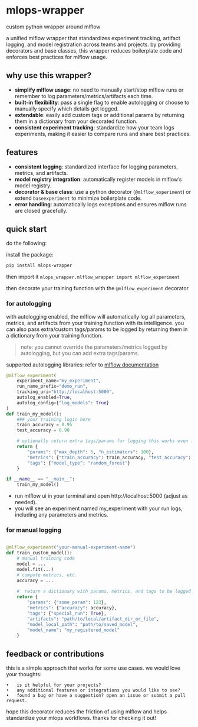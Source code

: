 # mlops-wrapper
custom python wrapper around mlflow

a unified mlflow wrapper that standardizes experiment tracking, artifact logging, and model registration across teams and projects. by providing decorators and base classes, this wrapper reduces boilerplate code and enforces best practices for mlflow usage.


## why use this wrapper?

- **simplify mlflow usage**: no need to manually start/stop mlflow runs or remember to log parameters/metrics/artifacts each time.
- **built-in flexibility**: pass a single flag to enable autologging or choose to manually specify which details get logged.
- **extendable**: easily add custom tags or additional params by returning them in a dictionary from your decorated function.
- **consistent experiment tracking**: standardize how your team logs experiments, making it easier to compare runs and share best practices.

## features

- **consistent logging**: standardized interface for logging parameters, metrics, and artifacts.
- **model registry integration**: automatically register models in mlflow’s model registry.
- **decorator & base class**: use a python decorator (`@mlflow_experiment`) or extend `baseexperiment` to minimize boilerplate code.
- **error handling**: automatically logs exceptions and ensures mlflow runs are closed gracefully.


## quick start

do the following:

install the package:

```bash
pip install mlops-wrapper
```

then import it  `mlops_wrapper.mlflow_wrapper import mlflow_experiment` 

then decorate your training function with the `@mlflow_experiment` decorator

### for autologging

with autologging enabled, the mlflow will automatically log all parameters, metrics, and artifacts from your training function with its intelligence.
you can also pass extra/custom tags/params to be logged by returning them in a dictionary from your training function.

> note: you cannot override the parameters/metrics logged by autologging, but you can add extra tags/params.

supported autologging libraries: refer to [mlflow documentation](https://mlflow.org/docs/latest/tracking/autolog#supported-libraries)


```python
@mlflow_experiment(
    experiment_name="my_experiment",
    run_name_prefix="demo_run",
    tracking_uri="http://localhost:5000", 
    autolog_enabled=True,
    autolog_config={"log_models": True}
)
def train_my_model():
    ### your training logic here
    train_accuracy = 0.95
    test_accuracy = 0.90

    # optionally return extra tags/params for logging this works even for autolog=True
    return {
        "params": {"max_depth": 5, "n_estimators": 100},
        "metrics": {"train_accuracy": train_accuracy, "test_accuracy": test_accuracy},
        "tags": {"model_type": "random_forest"}
    }

if __name__ == "__main__":
    train_my_model()

```

- run mlflow ui in your terminal and open http://localhost:5000 (adjust as needed).
- you will see an experiment named my_experiment with your run logs, including any parameters and metrics.


### for manual logging

```python

@mlflow_experiment("your-manual-experiment-name")
def train_custom_model():
    # manual training code
    model = ...
    model.fit(...)
    # compute metrics, etc.
    accuracy = ...
    
    #  return a dictionary with params, metrics, and tags to be logged
    return {
        "params": {"some_param": 123},
        "metrics": {"accuracy": accuracy},
        "tags": {"special_run": True},
        "artifacts": "path/to/local/artifact_dir_or_file",
        "model_local_path": "path/to/saved_model",
        "model_name": "my_registered_model"
    }

```

## feedback or contributions

this is a simple approach that works for some use cases. we would love your thoughts:

	•	is it helpful for your projects?
	•	any additional features or integrations you would like to see?
	•	found a bug or have a suggestion? open an issue or submit a pull request.

hope this decorator reduces the friction of using mlflow and helps standardize your mlops workflows. thanks for checking it out!